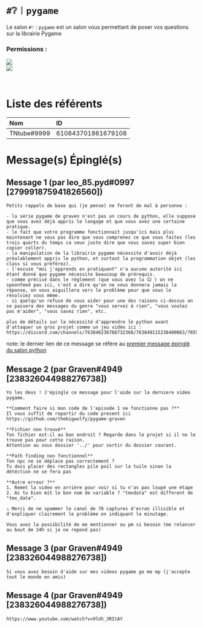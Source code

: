 # `#❔︱pygame`
Le salon `#❔︱pygame` est un salon vous permettant de poser vos questions sur la 
librairie Pygame

### Permissions :
![](https://img.shields.io/badge/Lecture-OUI-green?style=for-the-badge) <br/>
![](https://img.shields.io/badge/Ecriture-OUI-green?style=for-the-badge)

<br/>

# Liste des référents 
| Nom | ID|
|:---|:---|
| TNtube#9999 | 610843701861679108 |

# Message(s) Épinglé(s)

## Message 1 (par leo_85.pyd#0997 [279991875941826560])
```
Petits rappels de base qui (je pense) ne feront de mal à personne :

- la série pygame de graven n'est pas un cours de python, elle suppose que vous avez déjà appris le langage et que vous avez une certaine pratique.
- le fait que votre programme fonctionnait jusqu'ici mais plus maintenant ne veux pas dire que vous comprenez ce que vous faites (les trois quarts du temps ca veux juste dire que vous savez super bien copier coller).
- la manipulation de la librairie pygame nécessite d'avoir déjà préalablement appris le python, et surtout la programmation objet (les class si vous préférez).
- l'excuse "moi j'apprends en pratiquant" n'a aucune autorité ici étant donné que pygame nécessite beaucoup de prérequis.
- comme précisé dans le règlement (que vous avez lu 😉 ) on ne spoonfeed pas ici, c'est a dire qu'on ne vous donnera jamais la réponse, on vous aiguillera vers le problème pour que vous le résolviez vous même.
- si quelqu'un refuse de vous aider pour une des raisons ci-dessus on se passera des messages du genre "vous servez à rien", "vous voulez pas m'aider", "vous savez rien", etc.

plus de détails sur la nécessité d'apprendre le python avant d'attaquer un gros projet comme un jeu vidéo ici :
https://discord.com/channels/763846236766732368/763849115238400063/785501088865320960
```
note: le dernier lien de ce message se réfère au [premier message épinglé du salon python](https://github.com/desaleo/ServeurDiscord/blob/master/channels/4%20-%20Salons%20d'aide/01_python.md)

## Message 2 (par Graven#4949 [238326044988276738])
```
Yo les devs ! J'épingle ce message pour l'aide sur la derniere video pygame.

**Comment faire si mon code de l'episode 1 ne fonctionne pas ?**
Il vous suffit de repartir du code present ici 
https://github.com/thebigwolfy/pygame-graven

**Fichier non trouvé**
Ton fichier est-il au bon endroit ? Regarde dans le projet si il ne le trouve pas pour cette raison.
Attention au sous dossier '../' pour sortir du dossier courant.

**Path finding non fonctionnel**
Ton npc ne se déplace pas correctement ?
Tu dois placer des rectangles pile poil sur la tuile sinon la détéction ne se fera pas 

**Autre erreur ?**
1. Remet la video en arrière pour voir si tu n'as pas loupé une étape 
2. As tu bien mit le bon nom de variable ? "tmxdata" est different de "tmx_data".

⚠️ Merci de ne spammer le canal de 78 captures d'ecran illisible et d'expliquer clairement le problème en indiquant le minutage.

Vous avez la possibilité de me mentionner ou pm si besoin (me relancer au bout de 24h si je ne repond pas)
```
## Message 3 (par Graven#4949 [238326044988276738])
```
Si vous avez besoin d'aide sur mes videos pygame go me mp (j'accepte tout le monde en amis)
```
## Message 4 (par Graven#4949 [238326044988276738])
```
https://www.youtube.com/watch?v=9lUh_3RItAY
```